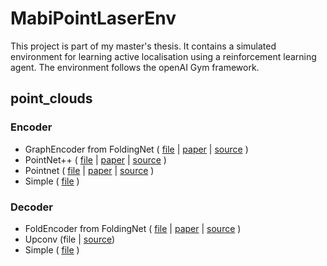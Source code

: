 # MabiPointLaserEnv
This project is part of my master's thesis. 
It contains a simulated environment for learning active localisation 
using a reinforcement learning agent. 
The environment follows the openAI Gym framework.
## point_clouds
### Encoder
- GraphEncoder from FoldingNet (
[file](https://github.com/nkleber1/MabiPointLaserEnv/blob/main/point_clouds/embedding/autoencoder/model_graph_encoder.py) |
[paper](https://arxiv.org/abs/1712.07262) | 
[source](https://github.com/AnTao97/UnsupervisedPointCloudReconstruction) )
- PointNet++ (
[file](https://github.com/nkleber1/MabiPointLaserEnv/blob/main/point_clouds/embedding/autoencoder/model_pointnet2_encoder.py) | 
[paper](https://arxiv.org/abs/1706.02413) | 
[source](https://github.com/yanx27/Pointnet_Pointnet2_pytorch) )
- Pointnet (
[file](https://github.com/nkleber1/MabiPointLaserEnv/blob/main/point_clouds/embedding/autoencoder/model_pointnet_encoder.py) | 
[paper](https://arxiv.org/abs/1612.00593) | 
[source](https://github.com/fxia22/pointnet.pytorch) )
- Simple (
[file](https://github.com/nkleber1/MabiPointLaserEnv/blob/main/point_clouds/embedding/autoencoder/model_dense_encoder.py) )
### Decoder
- FoldEncoder from FoldingNet (
[file](https://github.com/nkleber1/MabiPointLaserEnv/blob/main/point_clouds/embedding/autoencoder/model_fold_decoder.py) | 
[paper](https://arxiv.org/abs/1712.07262) | 
[source](https://github.com/AnTao97/UnsupervisedPointCloudReconstruction) )
- Upconv (file | 
[source](https://github.com/charlesq34/pointnet-autoencoder))
- Simple ( [file](https://github.com/nkleber1/MabiPointLaserEnv/blob/main/point_clouds/embedding/autoencoder/model_dense_decoder.py) )